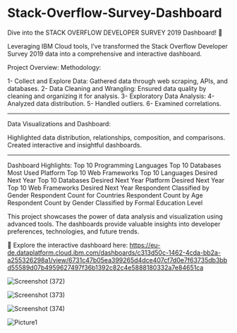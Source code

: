 # Stack-Overflow-Survey-Dashboard

Dive into the STACK OVERFLOW DEVELOPER SURVEY 2019 Dashboard! 🚀

Leveraging IBM Cloud tools, I’ve transformed the Stack Overflow Developer Survey 2019 data into a comprehensive and interactive dashboard.

Project Overview:
Methodology:

1- Collect and Explore Data: Gathered data through web scraping, APIs, and databases.
2- Data Cleaning and Wrangling: Ensured data quality by cleaning and organizing it for analysis.
3- Exploratory Data Analysis:
4- Analyzed data distribution.
5- Handled outliers.
6- Examined correlations.

----------------------------------------------------------------------------------------------------

Data Visualizations and Dashboard:

Highlighted data distribution, relationships, composition, and comparisons.
Created interactive and insightful dashboards.

----------------------------------------------------------------------------------------------------

Dashboard Highlights:
Top 10 Programming Languages
Top 10 Databases
Most Used Platform
Top 10 Web Frameworks
Top 10 Languages Desired Next Year
Top 10 Databases Desired Next Year
Platform Desired Next Year
Top 10 Web Frameworks Desired Next Year
Respondent Classified by Gender
Respondent Count for Countries
Respondent Count by Age
Respondent Count by Gender
Classified by Formal Education Level


This project showcases the power of data analysis and visualization using advanced tools. The dashboards provide valuable insights into developer preferences, technologies, and future trends.

🔗 Explore the interactive dashboard here: https://eu-de.dataplatform.cloud.ibm.com/dashboards/c313d50c-1462-4cda-bb2a-a255326298a1/view/6731c47b05ea399265d4dce407cf7d0e7f63735db3bbd55589d07b4959627497f36b1392c82c4e5888180332a7e84651ca



![Screenshot (372)](https://github.com/mohammed-afif/Stack-Overflow-Survey-Dashboard/assets/79763625/bec6ab04-da35-466b-9a69-e6808f657cfb)

![Screenshot (373)](https://github.com/mohammed-afif/Stack-Overflow-Survey-Dashboard/assets/79763625/73329b9a-813d-46ef-b349-10fcd1772431)

![Screenshot (374)](https://github.com/mohammed-afif/Stack-Overflow-Survey-Dashboard/assets/79763625/a6f875c5-4ee9-4ccf-a46a-4138970fc3ad)

![Picture1](https://github.com/mohammed-afif/Stack-Overflow-Survey-Dashboard/assets/79763625/677e5130-50bf-4c32-bd3e-495f15409967)
